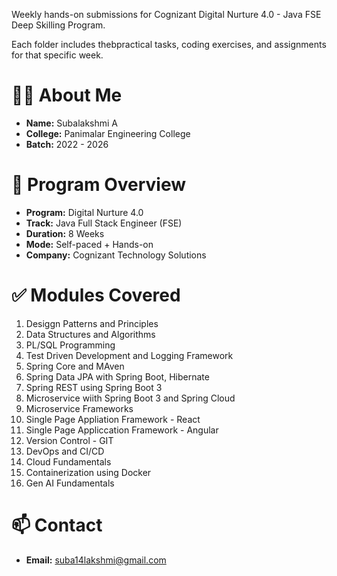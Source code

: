 Weekly hands-on submissions for Cognizant Digital Nurture 4.0 - Java FSE Deep Skilling Program.

Each folder includes thebpractical tasks, coding exercises, and assignments for that specific week.

# 👩‍💻 About Me #
* __Name:__ Subalakshmi A
* __College:__ Panimalar Engineering College
* __Batch:__ 2022 - 2026

# 📌 Program Overview #
* __Program:__ Digital Nurture 4.0
* __Track:__ Java Full Stack Engineer (FSE)
* __Duration:__ 8 Weeks
* __Mode:__ Self-paced + Hands-on
* __Company:__ Cognizant Technology Solutions

# ✅ Modules Covered #
1. Desiggn Patterns and Principles
2. Data Structures and Algorithms
3. PL/SQL Programming
4. Test Driven Development and Logging Framework
5. Spring Core and MAven
6. Spring Data JPA with Spring Boot, Hibernate
7. Spring REST using Spring Boot 3
8. Microservice wiith Spring Boot 3 and Spring Cloud
9. Microservice Frameworks
10. Single Page Appliation Framework - React
11. Single Page Appliccation Framework - Angular
12. Version Control - GIT
13. DevOps and CI/CD
14. Cloud Fundamentals
15. Containerization using Docker
16. Gen AI Fundamentals

# 📫 Contact #
* __Email:__ suba14lakshmi@gmail.com

